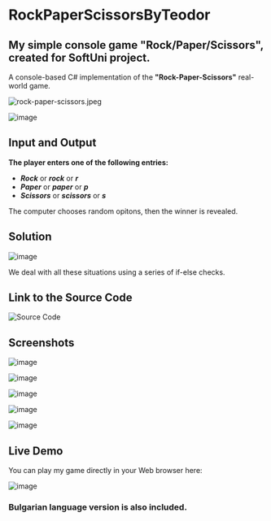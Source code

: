 # RockPaperScissorsByTeodor
## My simple console game "Rock/Paper/Scissors", created for SoftUni project.
A console-based C# implementation of the **"Rock-Paper-Scissors"** real-world game.

![rock-paper-scissors.jpeg](https://prikachi.net/images/2023/09/25/rock-paper-scissors.jpeg)

![image](https://github.com/TeodorIvanov2304/RockPaperScissorsByTeodor/assets/131561902/6122f9a0-45fd-44b1-b5f4-c81e29687d78)

## Input and Output

**The player enters one of the following entries:**

- **_Rock_** or **_rock_** or **_r_**
- **_Paper_** or **_paper_** or **_p_**
- **_Scissors_** or **_scissors_** or **_s_**

The computer chooses random opitons, then the winner is revealed.

## Solution

![image](https://github.com/TeodorIvanov2304/RockPaperScissorsByTeodor/assets/131561902/49197b1c-f066-4bea-9016-40735b5092fd)

We deal with all these situations using a series of if-else checks.

## Link to the Source Code
![Source Code](https://github.com/TeodorIvanov2304/RockPaperScissorsByTeodor/blob/main/RockPaperScissorsGame/RockPaperScissorsGame/RockPaperScissors.cs)

## Screenshots
![image](https://github.com/TeodorIvanov2304/RockPaperScissorsByTeodor/assets/131561902/3ed21c69-8064-4d8c-8efa-f10e79a5767f)

![image](https://github.com/TeodorIvanov2304/RockPaperScissorsByTeodor/assets/131561902/231d0901-90b5-4ce4-8d23-6d892d5ec913)

![image](https://github.com/TeodorIvanov2304/RockPaperScissorsByTeodor/assets/131561902/375c81d4-33de-4a9d-85ac-99727d7eefaa)

![image](https://github.com/TeodorIvanov2304/RockPaperScissorsByTeodor/assets/131561902/e191f5ac-b41b-4223-9530-fb070d56095e)

![image](https://github.com/TeodorIvanov2304/RockPaperScissorsByTeodor/assets/131561902/7656b738-6990-42cb-9329-2ab5394bd271)

## Live Demo

You can play my game directly in your Web browser here:
![<img alt="Play Button" src="https://user-images.githubusercontent.com/85368212/167706726-d027f056-fc2b-47b7-bfad-8ff8a3aa7688.png" />](https://replit.com/@tivanov2304/RockPaperScissors-Game-by-Teodor#Main.cs)

![image](https://github.com/TeodorIvanov2304/RockPaperScissorsByTeodor/assets/131561902/53025a71-9024-406b-8f6f-7609e00e71f6)


### Bulgarian language version is also included.




